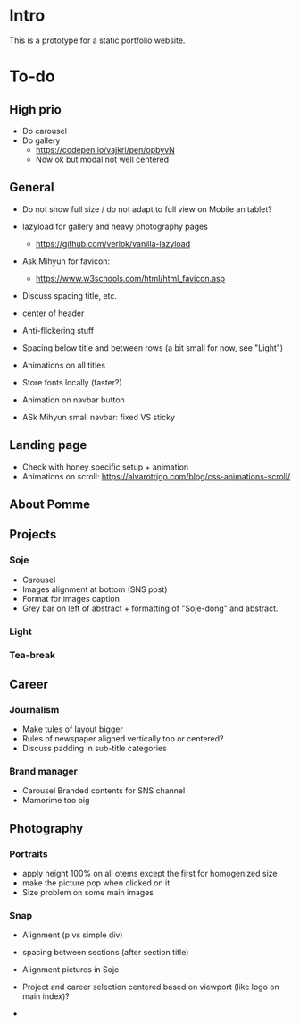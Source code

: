 # Intro

This is a prototype for a static portfolio website.

# To-do

## High prio

* Do carousel
* Do gallery
    * https://codepen.io/vajkri/pen/opbyvN
    * Now ok but modal not well centered

## General

* Do not show full size / do not adapt to full view on Mobile an tablet?

* lazyload for gallery and heavy photography pages
    * https://github.com/verlok/vanilla-lazyload
* Ask Mihyun for favicon: 
    * https://www.w3schools.com/html/html_favicon.asp
* Discuss spacing title, etc.
* center of header
* Anti-flickering stuff
* Spacing below title and between rows (a bit small for now, see "Light")
* Animations on all titles
* Store fonts locally (faster?)
* Animation on navbar button

* ASk Mihyun small navbar: fixed VS sticky

## Landing page

* Check with honey specific setup + animation
* Animations on scroll: https://alvarotrigo.com/blog/css-animations-scroll/


## About Pomme

## Projects

### Soje

* Carousel
* Images alignment at bottom (SNS post)
* Format for images caption
* Grey bar on left of abstract + formatting of "Soje-dong" and abstract.

### Light

### Tea-break

## Career

### Journalism

* Make tules of layout bigger
* Rules of newspaper aligned vertically top or centered? 
* Discuss padding in sub-title categories

### Brand manager

* Carousel Branded contents for SNS channel
* Mamorime too big

## Photography


### Portraits

* apply height 100% on all otems except the first for homogenized size
* make the picture pop when clicked on it
* Size problem on some main images

### Snap

* Alignment (p vs simple div)

* spacing between sections (after section title)
* Alignment pictures in Soje


* Project and career selection centered based on viewport (like logo on main index)?

*



